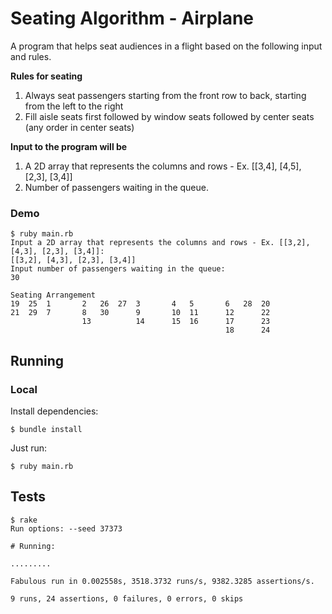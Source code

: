 # Seating Algorithm - Airplane

A program that helps seat audiences in a flight based on the following input and rules.

**Rules for seating**

1. Always seat passengers starting from the front row to back, starting from the left to the right
2. Fill aisle seats first followed by window seats followed by center seats (any order in center seats)

**Input to the program will be**

1. A 2D array that represents the columns and rows - Ex. [[3,4], [4,5], [2,3], [3,4]]
2. Number of passengers waiting in the queue.

### Demo
```
$ ruby main.rb
Input a 2D array that represents the columns and rows - Ex. [[3,2], [4,3], [2,3], [3,4]]:
[[3,2], [4,3], [2,3], [3,4]]
Input number of passengers waiting in the queue:
30

Seating Arrangement
19  25  1       2   26  27  3       4   5       6   28  20
21  29  7       8   30      9       10  11      12      22
                13          14      15  16      17      23
                                                18      24
```

## Running

### Local

Install dependencies:

    $ bundle install

Just run:

	$ ruby main.rb

## Tests

    $ rake
    Run options: --seed 37373

	# Running:

	.........

    Fabulous run in 0.002558s, 3518.3732 runs/s, 9382.3285 assertions/s.

    9 runs, 24 assertions, 0 failures, 0 errors, 0 skips
